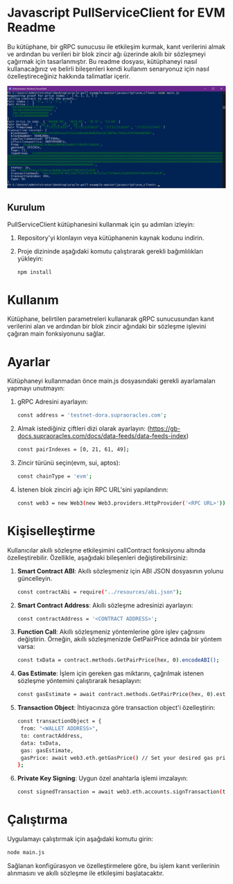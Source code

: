 # Javascript PullServiceClient for EVM Readme

Bu kütüphane, bir gRPC sunucusu ile etkileşim kurmak, kanıt verilerini almak ve ardından bu verileri bir blok zincir ağı üzerinde akıllı bir sözleşmeyi çağırmak için tasarlanmıştır. Bu readme dosyası, kütüphaneyi nasıl kullanacağınız ve belirli bileşenleri kendi kullanım senaryonuz için nasıl özelleştireceğiniz hakkında talimatlar içerir.

![ScreenShot](supraoraclesevm.png)


## Kurulum

PullServiceClient kütüphanesini kullanmak için şu adımları izleyin:

1. Repository'yi klonlayın veya kütüphanenin kaynak kodunu indirin.
2. Proje dizininde aşağıdaki komutu çalıştırarak gerekli bağımlılıkları yükleyin:

   ```bash
   npm install
   ```

# Kullanım

Kütüphane, belirtilen parametreleri kullanarak gRPC sunucusundan kanıt verilerini alan ve ardından bir blok zincir ağındaki bir sözleşme işlevini çağıran main fonksiyonunu sağlar.

# Ayarlar

Kütüphaneyi kullanmadan önce main.js dosyasındaki gerekli ayarlamaları yapmayı unutmayın:

1. gRPC Adresini ayarlayın:

   ```bash
   const address = 'testnet-dora.supraoracles.com';
   ```
2. Almak istediğiniz çiftleri dizi olarak ayarlayın:
(https://gb-docs.supraoracles.com/docs/data-feeds/data-feeds-index)

   ```bash
   const pairIndexes = [0, 21, 61, 49];
   ```

3. Zincir türünü seçin(evm, sui, aptos):

   ```bash
   const chainType = 'evm';
   ```

4. İstenen blok zinciri ağı için RPC URL'sini yapılandırın:

   ```bash
   const web3 = new Web3(new Web3.providers.HttpProvider('<RPC URL>'));
   ```

# Kişiselleştirme


Kullanıcılar akıllı sözleşme etkileşimini callContract fonksiyonu altında özelleştirebilir. Özellikle, aşağıdaki bileşenleri değiştirebilirsiniz:

1. **Smart Contract ABI**: Akıllı sözleşmeniz için ABI JSON dosyasının yolunu güncelleyin.
   ```bash
   const contractAbi = require("../resources/abi.json");
   ```

2. **Smart Contract Address**: Akıllı sözleşme adresinizi ayarlayın:

   ```bash
   const contractAddress = '<CONTRACT ADDRESS>';
   ```

3. **Function Call**: 
Akıllı sözleşmeniz yöntemlerine göre işlev çağrısını değiştirin. Örneğin, akıllı sözleşmenizde GetPairPrice adında bir yöntem varsa:
   ```bash
   const txData = contract.methods.GetPairPrice(hex, 0).encodeABI();
   ```

4. **Gas Estimate**: İşlem için gereken gas miktarını, çağrılmak istenen sözleşme yöntemini çalıştırarak hesaplayın:
   ```bash
   const gasEstimate = await contract.methods.GetPairPrice(hex, 0).estimateGas({ from: "<WALLET ADDRESS>" });
   ```

5. **Transaction Object**: İhtiyacınıza göre transaction object'i özelleştirin:
   ```bash
   const transactionObject = {
    from: "<WALLET ADDRESS>",
    to: contractAddress,
    data: txData,
    gas: gasEstimate,
    gasPrice: await web3.eth.getGasPrice() // Set your desired gas price here, e.g: web3.utils.toWei('1000', 'gwei')
   };
   ```

6. **Private Key Signing**: Uygun özel anahtarla işlemi imzalayın:
   ```bash
   const signedTransaction = await web3.eth.accounts.signTransaction(transactionObject, "<PRIVATE KEY>");
   ```

# Çalıştırma

Uygulamayı çalıştırmak için aşağıdaki komutu girin:

```bash
node main.js
```

Sağlanan konfigürasyon ve özelleştirmelere göre, bu işlem kanıt verilerinin alınmasını ve akıllı sözleşme ile etkileşimi başlatacaktır.
